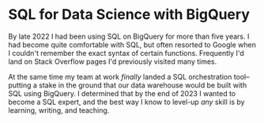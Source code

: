# SQL for Data Science with BigQuery

By late 2022 I had been using SQL on BigQuery for more than five years. I had become quite comfortable with SQL, but often resorted to Google when I couldn't remember the exact syntax of certain functions. Frequently I'd land on Stack Overflow pages I'd previously visited many times.

At the same time my team at work _finally_ landed a SQL orchestration tool–putting a stake in the ground that our data warehouse would be built with SQL using BigQuery. I determined that by the end of 2023 I wanted to become a SQL expert, and the best way I know to level-up _any_ skill is by learning, writing, and teaching.

